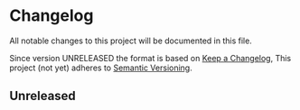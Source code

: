# Changelog

All notable changes to this project will be documented in this file.

Since version UNRELEASED the format is based on [Keep a Changelog](https://keepachangelog.com/en/1.0.0/),
This project (not yet) adheres to [Semantic Versioning](https://semver.org/spec/v2.0.0.html).

## Unreleased


